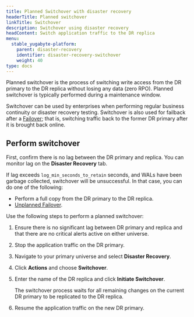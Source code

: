 ```yaml
---
title: Planned Switchover with disaster recovery
headerTitle: Planned switchover
linkTitle: Switchover
description: Switchover using disaster recovery
headContent: Switch application traffic to the DR replica
menu:
  stable_yugabyte-platform:
    parent: disaster-recovery
    identifier: disaster-recovery-switchover
    weight: 40
type: docs
---
```


Planned switchover is the process of switching write access from the DR primary to the DR replica without losing any data (zero RPO). Planned switchover is typically performed during a maintenance window.

Switchover can be used by enterprises when performing regular business continuity or disaster recovery testing. Switchover is also used for failback after a [Failover](../disaster-recovery-failover/); that is, switching traffic back to the former DR primary after it is brought back online.

## Perform switchover

First, confirm there is no lag between the DR primary and replica. You can monitor lag on the **Disaster Recovery** tab.

If lag exceeds `log_min_seconds_to_retain` seconds, and WALs have been garbage collected, switchover will be unsuccessful. In that case, you can do one of the following:

- Perform a full copy from the DR primary to the DR replica.
- [Unplanned Failover](../disaster-recovery-failover/).

Use the following steps to perform a planned switchover:

1. Ensure there is no significant lag between DR primary and replica and that there are no critical alerts active on either universe.

1. Stop the application traffic on the DR primary.

1. Navigate to your primary universe and select **Disaster Recovery**.

1. Click **Actions** and choose **Switchover**.

1. Enter the name of the DR replica and click **Initiate Switchover**.

    The switchover process waits for all remaining changes on the current DR primary to be replicated to the DR replica.

1. Resume the application traffic on the new DR primary.
